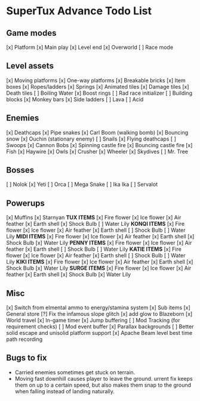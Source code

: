 # SuperTux Advance Todo List

## Game modes

[x] Platform
  [x] Main play
  [x] Level end
[x] Overworld
[ ] Race mode

## Level assets

[x] Moving platforms
[x] One-way platforms
[x] Breakable bricks
[x] Item boxes
[x] Ropes/ladders
[x] Springs
[x] Animated tiles
[x] Damage tiles
[x] Death tiles
[ ] Boiling Water
[x] Boost rings
[ ] Rad race initializer
[ ] Building blocks
[x] Monkey bars
[x] Side ladders
[ ] Lava
[ ] Acid

## Enemies

[x] Deathcaps
[x] Pipe snakes
[x] Carl Boom (walking bomb)
[x] Bouncing snow
[x] Ouchin (stationary enemy)
[ ] Snails
[x] Flying deathcaps
[ ] Swoops
[x] Cannon Bobs
[x] Spinning castle fire
[x] Bouncing castle fire
[x] Fish
[x] Haywire
[x] Owls
[x] Crusher
[x] Wheeler
[x] Skydives
[ ] Mr. Tree

## Bosses

[ ] Nolok
[x] Yeti
[ ] Orca
[ ] Mega Snake
[ ] Ika Ika
[ ] Servalot

## Powerups

[x] Muffins
[x] Starnyan
**TUX ITEMS**
[x] Fire flower
[x] Ice flower
[x] Air feather
[x] Earth shell
[x] Shock Bulb
[ ] Water Lily
**KONQI ITEMS**
[x] Fire flower
[x] Ice flower
[x] Air feather
[x] Earth shell
[ ] Shock Bulb
[ ] Water Lily
**MIDI ITEMS**
[x] Fire flower
[x] Ice flower
[x] Air feather
[x] Earth shell
[x] Shock Bulb
[x] Water Lily
**PENNY ITEMS**
[x] Fire flower
[x] Ice flower
[x] Air feather
[x] Earth shell
[ ] Shock Bulb
[ ] Water Lily
**KATIE ITEMS**
[x] Fire flower
[x] Ice flower
[x] Air feather
[x] Earth shell
[ ] Shock Bulb
[ ] Water Lily
**KIKI ITEMS**
[x] Fire flower
[x] Ice flower
[x] Air feather
[x] Earth shell
[x] Shock Bulb
[x] Water Lily
**SURGE ITEMS**
[x] Fire flower
[x] Ice flower
[x] Air feather
[x] Earth shell
[x] Shock Bulb
[x] Water Lily

## Misc

[x] Switch from elmental ammo to energy/stamina system
[x] Sub items
[x] General store
[?] Fix the infamous slope glitch
[x] add glow to Blazeborn
[x] World travel
[x] In-game timer
[x] Jump buffering
[ ] Mod Tracking (for requirement checks)
[ ] Mod event buffer
[x] Parallax backgrounds
[ ] Better solid escape and unisolid platform support
[x] Apache Beam level best time path recording

## Bugs to fix

* Carried enemies sometimes get stuck on terrain.
* Moving fast downhill causes player to leave the ground. urrent fix keeps them on up to a certain speed, but also makes them snap to the ground when falling instead of landing naturally.
